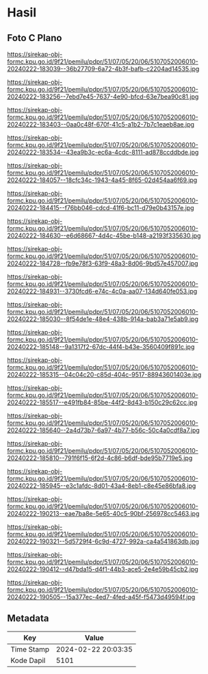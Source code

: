 # Hasil

## Foto C Plano

https://sirekap-obj-formc.kpu.go.id/9f21/pemilu/pdpr/51/07/05/20/06/5107052006010-20240222-183039--36b27709-6a72-4b3f-bafb-c2204ad14535.jpg

https://sirekap-obj-formc.kpu.go.id/9f21/pemilu/pdpr/51/07/05/20/06/5107052006010-20240222-183256--7ebd7e45-7637-4e90-bfcd-63e7bea90c81.jpg

https://sirekap-obj-formc.kpu.go.id/9f21/pemilu/pdpr/51/07/05/20/06/5107052006010-20240222-183403--0aa0c48f-670f-41c5-a1b2-7b7c1eaeb8ae.jpg

https://sirekap-obj-formc.kpu.go.id/9f21/pemilu/pdpr/51/07/05/20/06/5107052006010-20240222-183534--43ea9b3c-ec6a-4cdc-8111-ad878ccddbde.jpg

https://sirekap-obj-formc.kpu.go.id/9f21/pemilu/pdpr/51/07/05/20/06/5107052006010-20240222-184057--18cfc34c-1943-4a45-8f65-02d454aa6f69.jpg

https://sirekap-obj-formc.kpu.go.id/9f21/pemilu/pdpr/51/07/05/20/06/5107052006010-20240222-184415--f76bb046-cdcd-41f6-bc11-d79e0b43157e.jpg

https://sirekap-obj-formc.kpu.go.id/9f21/pemilu/pdpr/51/07/05/20/06/5107052006010-20240222-184630--e6d68667-4d4c-45be-b148-a2193f335630.jpg

https://sirekap-obj-formc.kpu.go.id/9f21/pemilu/pdpr/51/07/05/20/06/5107052006010-20240222-184728--fb9e78f3-63f9-48a3-8d06-9bd57e457007.jpg

https://sirekap-obj-formc.kpu.go.id/9f21/pemilu/pdpr/51/07/05/20/06/5107052006010-20240222-184931--3730fcd6-e74c-4c0a-aa07-134d640fe053.jpg

https://sirekap-obj-formc.kpu.go.id/9f21/pemilu/pdpr/51/07/05/20/06/5107052006010-20240222-185030--8f54de1e-48e4-438b-914a-bab3a71e5ab9.jpg

https://sirekap-obj-formc.kpu.go.id/9f21/pemilu/pdpr/51/07/05/20/06/5107052006010-20240222-185148--9a1317f2-67dc-44f4-b43e-3560409f891c.jpg

https://sirekap-obj-formc.kpu.go.id/9f21/pemilu/pdpr/51/07/05/20/06/5107052006010-20240222-185315--04c04c20-c85d-404c-9517-88943601403e.jpg

https://sirekap-obj-formc.kpu.go.id/9f21/pemilu/pdpr/51/07/05/20/06/5107052006010-20240222-185517--e491fb84-85be-44f2-8d43-b150c29c62cc.jpg

https://sirekap-obj-formc.kpu.go.id/9f21/pemilu/pdpr/51/07/05/20/06/5107052006010-20240222-185640--2a4d73b7-6a97-4b77-b56c-50c4a0cdf8a7.jpg

https://sirekap-obj-formc.kpu.go.id/9f21/pemilu/pdpr/51/07/05/20/06/5107052006010-20240222-185810--791f6f15-6f2d-4c86-b6df-bde95b7719e5.jpg

https://sirekap-obj-formc.kpu.go.id/9f21/pemilu/pdpr/51/07/05/20/06/5107052006010-20240222-185945--e3c1afdc-8d01-43a4-8eb1-c8e45e86bfa8.jpg

https://sirekap-obj-formc.kpu.go.id/9f21/pemilu/pdpr/51/07/05/20/06/5107052006010-20240222-190213--eae7ba8e-5e65-40c5-90bf-256978cc5463.jpg

https://sirekap-obj-formc.kpu.go.id/9f21/pemilu/pdpr/51/07/05/20/06/5107052006010-20240222-190321--5d5729f4-6c9d-4727-992a-ca4a541863db.jpg

https://sirekap-obj-formc.kpu.go.id/9f21/pemilu/pdpr/51/07/05/20/06/5107052006010-20240222-190412--d47bda15-d4f1-44b3-ace5-2e4e59b45cb2.jpg

https://sirekap-obj-formc.kpu.go.id/9f21/pemilu/pdpr/51/07/05/20/06/5107052006010-20240222-190505--15a377ec-4ed7-4fed-a45f-f5473d49594f.jpg


## Metadata

| Key        | Value               |
| ---------- | ------------------- |
| Time Stamp | 2024-02-22 20:03:35 |
| Kode Dapil | 5101                |



